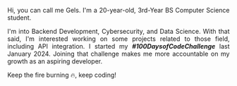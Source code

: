 <div align="center">
</div>
<div align="justify">
  <p>Hi, you can call me Gels. I'm a 20-year-old, 3rd-Year BS Computer Science student.</p>
  <p>I'm into Backend Development, Cybersecurity, and Data Science. With that said, I'm interested working on some projects related to those field, including API integration. I started my <b><i>#100DaysofCodeChallenge</i></b> last January 2024. Joining that challenge makes me more accountable on my growth as an aspiring developer.
  </p>



<!--
**gelsiiiella/gelsiiiella** is a ✨ _special_ ✨ repository because its `README.md` (this file) appears on your GitHub profile.

Here are some ideas to get you started:

- 🔭 I’m currently working on ...
- 🌱 I’m currently learning ...
- 👯 I’m looking to collaborate on ...
- 🤔 I’m looking for help with ...
- 💬 Ask me about ...
- 📫 How to reach me: ...
- 😄 Pronouns: ...
- ⚡ Fun fact: ...
-->
Keep the fire burning 🔥, keep coding!
</div>



